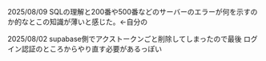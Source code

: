 

2025/08/09
SQLの理解と200番や500番などのサーバーのエラーが何を示すのか的なとこの知識が薄いと感じた。←自分の

2025/08/02
supabase側でアクストークンごと削除してしまったので最後
ログイン認証のところからやり直す必要があるっぽい
